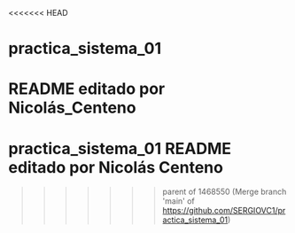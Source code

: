 <<<<<<< HEAD
# practica_sistema_01
README editado por Nicolás_Centeno
=======
# practica_sistema_01 README editado por Nicolás Centeno
>>>>>>> parent of 1468550 (Merge branch 'main' of https://github.com/SERGIOVC1/practica_sistema_01)

